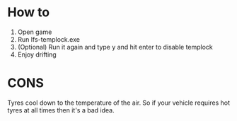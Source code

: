 # How to

1. Open game
2. Run lfs-templock.exe
3. (Optional) Run it again and type y and hit enter to disable templock
4. Enjoy drifting

# CONS
Tyres cool down to the temperature of the air. So if your vehicle requires hot tyres at all times then it's a bad idea.
